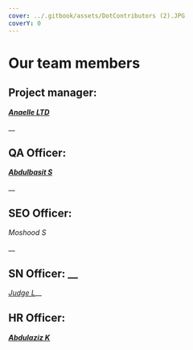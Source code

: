 ```yaml
---
cover: ../.gitbook/assets/DotContributors (2).JPG
coverY: 0
---
```


# Our team members

## Project manager:

__[_Anaelle LTD_](https://t.me/AnaelleLTD)__

__

## QA Officer:

__[_Abdulbasit S_](https://twitter.com/DocAmoka)__

__

## SEO Officer:

_Moshood S_

__

## SN Officer: __&#x20;

[_Judge L_](https://twitter.com/Grizz375)__



## HR Officer:

__[_Abdulaziz K_](https://twitter.com/akdatti94)__

